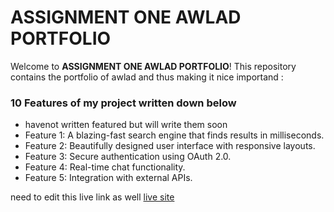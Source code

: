 # ASSIGNMENT ONE AWLAD PORTFOLIO

Welcome to **ASSIGNMENT ONE AWLAD PORTFOLIO**! This repository contains  the portfolio of awlad and thus making it nice importand :

### 10 Features of my project written down below
- havenot written featured but will  write them soon
- Feature 1: A blazing-fast search engine that finds results in milliseconds.
- Feature 2: Beautifully designed user interface with responsive layouts.
- Feature 3: Secure authentication using OAuth 2.0.
- Feature 4: Real-time chat functionality.
- Feature 5: Integration with external APIs.

need to edit this live link as well
[live site](https://www.facebook.com/)

